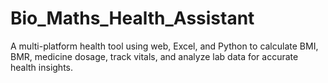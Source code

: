 # Bio_Maths_Health_Assistant
A multi-platform health tool using web, Excel, and Python to calculate BMI, BMR, medicine dosage, track vitals, and analyze lab data for accurate health insights.
